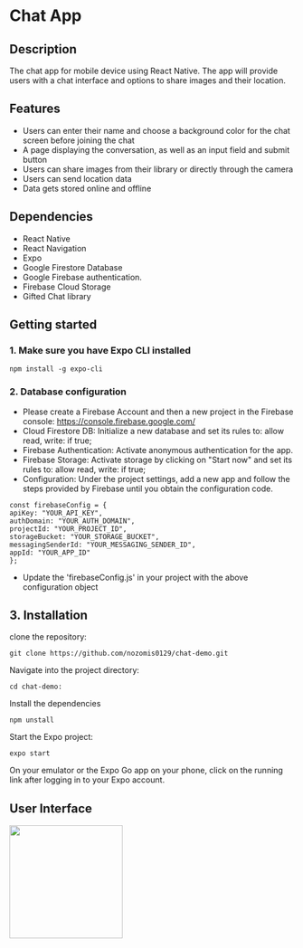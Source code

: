 # Chat App

## Description

The chat app for mobile device using React Native. The app will provide users with a chat interface and options to share images and their location.

## Features

- Users can enter their name and choose a background color for the chat screen
  before joining the chat
- A page displaying the conversation, as well as an input field and submit button
- Users can share images from their library or directly through the camera
- Users can send location data
- Data gets stored online and offline

## Dependencies

- React Native
- React Navigation
- Expo
- Google Firestore Database
- Google Firebase authentication.
- Firebase Cloud Storage
- Gifted Chat library

## Getting started

### 1. Make sure you have Expo CLI installed

```
npm install -g expo-cli
```

### 2. Database configuration

- Please create a Firebase Account and then a new project in the Firebase console:
  https://console.firebase.google.com/
- Cloud Firestore DB: Initialize a new database and set its rules to: allow read, write: if true;
- Firebase Authentication: Activate anonymous authentication for the app.
- Firebase Storage: Activate storage by clicking on "Start now" and set its rules to: allow read, write: if true;
- Configuration: Under the project settings, add a new app and follow the steps provided by Firebase until you obtain the configuration code.

```
const firebaseConfig = {
apiKey: "YOUR_API_KEY",
authDomain: "YOUR_AUTH_DOMAIN",
projectId: "YOUR_PROJECT_ID",
storageBucket: "YOUR_STORAGE_BUCKET",
messagingSenderId: "YOUR_MESSAGING_SENDER_ID",
appId: "YOUR_APP_ID"
};
```

- Update the 'firebaseConfig.js' in your project with the above configuration object

## 3. Installation

clone the repository:

```
git clone https://github.com/nozomis0129/chat-demo.git
```

Navigate into the project directory:

```
cd chat-demo:
```

Install the dependencies

```
npm unstall
```

Start the Expo project:

```
expo start
```

On your emulator or the Expo Go app on your phone, click on the running link after logging in to your Expo account.

## User Interface

<img width="200" src="https://github.com/nozomis0129/chat-demo/assets/129555124/c32d03dc-c1f2-40c2-9d3f-bdcc4d522db1">
